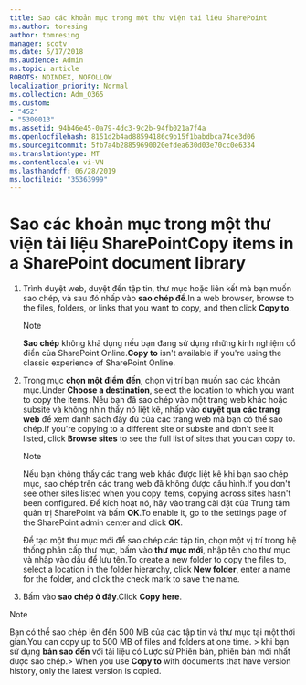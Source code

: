 ```yaml
---
title: Sao các khoản mục trong một thư viện tài liệu SharePoint
ms.author: toresing
author: tomresing
manager: scotv
ms.date: 5/17/2018
ms.audience: Admin
ms.topic: article
ROBOTS: NOINDEX, NOFOLLOW
localization_priority: Normal
ms.collection: Adm_O365
ms.custom:
- "452"
- "5300013"
ms.assetid: 94b46e45-0a79-4dc3-9c2b-94fb021a7f4a
ms.openlocfilehash: 8151d2b4ad88594186c9b15f1babdbca74ce3d06
ms.sourcegitcommit: 5fb7a4b28859690020efdea630d03e70cc0e6334
ms.translationtype: MT
ms.contentlocale: vi-VN
ms.lasthandoff: 06/28/2019
ms.locfileid: "35363999"
---
```

# <a name="copy-items-in-a-sharepoint-document-library"></a><span data-ttu-id="26118-102">Sao các khoản mục trong một thư viện tài liệu SharePoint</span><span class="sxs-lookup"><span data-stu-id="26118-102">Copy items in a SharePoint document library</span></span>

1. <span data-ttu-id="26118-103">Trình duyệt web, duyệt đến tập tin, thư mục hoặc liên kết mà bạn muốn sao chép, và sau đó nhấp vào **sao chép để**.</span><span class="sxs-lookup"><span data-stu-id="26118-103">In a web browser, browse to the files, folders, or links that you want to copy, and then click **Copy to**.</span></span>

    > [!NOTE]
    > <span data-ttu-id="26118-104">**Sao chép** không khả dụng nếu bạn đang sử dụng những kinh nghiệm cổ điển của SharePoint Online.</span><span class="sxs-lookup"><span data-stu-id="26118-104">**Copy to** isn't available if you're using the classic experience of SharePoint Online.</span></span>
  
2. <span data-ttu-id="26118-105">Trong mục **chọn một điểm đến**, chọn vị trí bạn muốn sao các khoản mục.</span><span class="sxs-lookup"><span data-stu-id="26118-105">Under **Choose a destination**, select the location to which you want to copy the items.</span></span> <span data-ttu-id="26118-106">Nếu bạn đã sao chép vào một trang web khác hoặc subsite và không nhìn thấy nó liệt kê, nhấp vào **duyệt qua các trang web** để xem danh sách đầy đủ của các trang web mà bạn có thể sao chép.</span><span class="sxs-lookup"><span data-stu-id="26118-106">If you're copying to a different site or subsite and don't see it listed, click **Browse sites** to see the full list of sites that you can copy to.</span></span>

    > [!NOTE]
    > <span data-ttu-id="26118-107">Nếu bạn không thấy các trang web khác được liệt kê khi bạn sao chép mục, sao chép trên các trang web đã không được cấu hình.</span><span class="sxs-lookup"><span data-stu-id="26118-107">If you don't see other sites listed when you copy items, copying across sites hasn't been configured.</span></span> <span data-ttu-id="26118-108">Để kích hoạt nó, hãy vào trang cài đặt của Trung tâm quản trị SharePoint và bấm **OK**.</span><span class="sxs-lookup"><span data-stu-id="26118-108">To enable it, go to the settings page of the SharePoint admin center and click **OK**.</span></span>
  
    <span data-ttu-id="26118-109">Để tạo một thư mục mới để sao chép các tập tin, chọn một vị trí trong hệ thống phân cấp thư mục, bấm vào **thư mục mới**, nhập tên cho thư mục và nhấp vào dấu để lưu tên.</span><span class="sxs-lookup"><span data-stu-id="26118-109">To create a new folder to copy the files to, select a location in the folder hierarchy, click **New folder**, enter a name for the folder, and click the check mark to save the name.</span></span>

3. <span data-ttu-id="26118-110">Bấm vào **sao chép ở đây**.</span><span class="sxs-lookup"><span data-stu-id="26118-110">Click **Copy here**.</span></span>

> [!NOTE]
> <span data-ttu-id="26118-111">Bạn có thể sao chép lên đến 500 MB của các tập tin và thư mục tại một thời gian.</span><span class="sxs-lookup"><span data-stu-id="26118-111">You can copy up to 500 MB of files and folders at one time.</span></span> <span data-ttu-id="26118-112">> khi bạn sử dụng **bản sao đến** với tài liệu có Lược sử Phiên bản, phiên bản mới nhất được sao chép.</span><span class="sxs-lookup"><span data-stu-id="26118-112">>  When you use **Copy to** with documents that have version history, only the latest version is copied.</span></span>
  